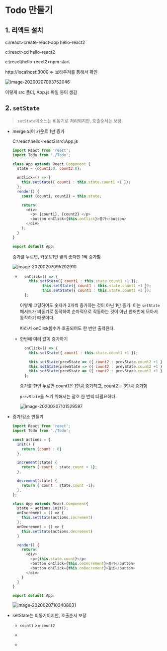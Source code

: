 # Todo 만들기

## 1. 리액트 설치

c:\react>create-react-app hello-react2

c:\react>cd hello-react2

c:\react\hello-react2>npm start

http://localhost:3000 ⇐ 브라우저를 통해서 확인

![image-20200207093752046](C:\Users\HPE\Desktop\TIL\images\image-20200207093752046.png)

이렇게 src 폴더, App.js 파일 등이 생김



## 2. `setState`

> `setState`메소느는 비동기로 처리되지만, 호출순서는 보장

* merge 되어 카운트 1만 증가

  C:\react\hello-react2\src\App.js

  ```javascript
  import React from 'react';
  import Todo from './Todo';
  
  class App extends React.Component {
    state = {count1:0, count2:0};
  
    onClick=() => {
      this.setState({ count1 : this.state.count1 +1 });
    };
    render() {
      const {count1, count2} = this.state;
  
      return(
        <div>
          <p> {count1}, {count2} </p>
          <button onClick={this.onClick}>증가</button>
        </div>
      );
    }
  }
  
  export default App;
  ```

  증가를 누르면, 카운트1인 앞의 숫자만 1씩 증가함

  ![image-20200207095202910](C:\Users\HPE\Desktop\TIL\images\image-20200207095202910.png)

  * ```javascript
      onClick=() => {
        this.setState({ count1 : this.state.count1 +1 });
              this.setState({ count1 : this.state.count1 +1 });
              this.setState({ count1 : this.state.count1 +1 });
      };
    ```

    이렇게 코딩하여도 숫자가 3개씩 증가하는 것이 아닌 1만 증가. 이는 `setState` 메서드가 비동기로 동작하여 순차적으로 작동하는 것이 아닌 한꺼번에 모아서 동작하기 때문이다.

    따라서 onClick함수가 호출되어도 한 번만 출력된다.

    

  * 한번에 여러 값이 증가하기

    ```javascript
      onClick=() => {
        this.setState({ count1 : this.state.count1 +1 });
    
        this.setState(prevState => ({ count2 : prevState.count2 +1 }));
        this.setState(prevState => ({ count2 : prevState.count2 +1 }));
        this.setState(prevState => ({ count2 : prevState.count2 +1 }));
      };
    ```

    증가를 한번 누르면 count1은 1만큼 증가하고, count2는 3만큼 증가함

    `prevState`를 쓰기 위해서는 괄호 한 번씩 더필요하다.

    ![image-20200207101529597](C:\Users\HPE\Desktop\TIL\images\image-20200207101529597.png)

    

* 증가/감소 만들기

  ```javascript
  import React from 'react';
  import Todo from './Todo';
  
  const actions = {
    init() {
      return {count : 0}
    },
  
    increment(state) {
      return { count : state.count + 1};
    },
  
    decrement(state) {
      return { count : state.count -1};
    },
  }; 
  
  class App extends React.Component{
    state = actions.init();
    onIncrement = () => {
      this.setState(actions.increment)
    };
    onDecrement = () => {
      this.setState(actions.decrement)
    }
  
    render() {
      return(
        <div>
          <p>{this.state.count}</p>
          <button onClick={this.onIncrement}>증가</button>
          <button onClick={this.onDecrement}>감소</button>
        </div>
      )
    }
  }
  
  export default App;
  ```

  ![image-20200207103408031](C:\Users\HPE\Desktop\TIL\images\image-20200207103408031.png)

* setState는 비동기이지만, 호출순서 보장

  * `count1` >= `count2`

  * ```javascript
    
    ```

  * 





